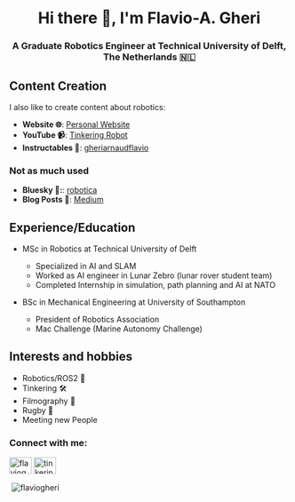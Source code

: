 <!--
**flaviogheri/flaviogheri** is a ✨ _special_ ✨ repository because its `README.md` (this file) appears on your GitHub profile.

Here are some ideas to get you started:

- 🔭 I’m currently working on ...
- 🌱 I’m currently learning ...
- 👯 I’m looking to collaborate on ...
- 🤔 I’m looking for help with ...
- 💬 Ask me about ...
- 📫 How to reach me: ...
- 😄 Pronouns: ...
- ⚡ Fun fact: ...
-->

<h1 align="center">Hi there 👋, I'm Flavio-A. Gheri</h1>
<h3 align="center">A Graduate Robotics Engineer at Technical University of Delft, The Netherlands 🇳🇱</h3>


## Content Creation
I also like to create content about robotics:
* **Website 🌐**: [Personal Website](https://flaviogheri.github.io/)
* **YouTube 📹**: [Tinkering Robot](https://youtube.com/@tinkeringrobot)
* **Instructables 🤖**: [gheriarnaudflavio](https://www.instructables.com/member/gheriarnaudflavio)

### Not as much used
* **Bluesky 🦋:**: [robotica](https://bsky.app/profile/robotica.bsky.social)
* **Blog Posts 📄**: [Medium](https://medium.com/@gheriarnaudflavio)

## Experience/Education 
* MSc in Robotics at Technical University of Delft
  * Specialized in AI and SLAM
  * Worked as AI engineer in Lunar Zebro (lunar rover student team)
  * Completed Internship in simulation, path planning and AI at NATO
  
* BSc in Mechanical Engineering at University of Southampton
  * President of Robotics Association
  * Mac Challenge (Marine Autonomy Challenge)

## Interests and hobbies
- Robotics/ROS2 🤖
- Tinkering 🛠️
- Filmography 🎥
- Rugby 🏉
- Meeting new People

<h3 align="left">Connect with me:</h3>
<p align="left">
<a href="https://linkedin.com/in/flavio-gheri" target="blank"><img align="center" src="https://raw.githubusercontent.com/rahuldkjain/github-profile-readme-generator/master/src/images/icons/Social/linked-in-alt.svg" alt="flaviogheri" height="30" width="40" /></a>
<a href="https://www.youtube.com/c/tinkeringrobot" target="blank"><img align="center" src="https://raw.githubusercontent.com/rahuldkjain/github-profile-readme-generator/master/src/images/icons/Social/youtube.svg" alt="tinkeringrobot" height="30" width="40" /></a>
</p>

<p>&nbsp;<img align="center" src="https://github-readme-stats.vercel.app/api?username=flaviogheri&show_icons=true&locale=en" alt="flaviogheri" /></p>
